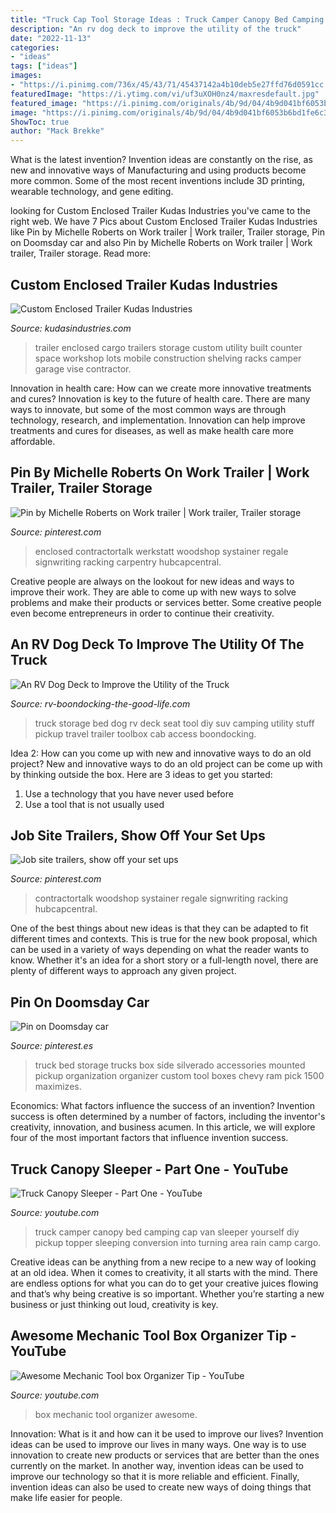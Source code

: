 ```yaml
---
title: "Truck Cap Tool Storage Ideas : Truck Camper Canopy Bed Camping Cap Van Sleeper Yourself Diy Pickup Topper Sleeping Conversion Into Turning Area Rain Camp Cargo"
description: "An rv dog deck to improve the utility of the truck"
date: "2022-11-13"
categories:
- "ideas"
tags: ["ideas"]
images:
- "https://i.pinimg.com/736x/45/43/71/45437142a4b10deb5e27ffd76d0591cc.jpg"
featuredImage: "https://i.ytimg.com/vi/uf3uXOH0nz4/maxresdefault.jpg"
featured_image: "https://i.pinimg.com/originals/4b/9d/04/4b9d041bf6053b6bd1fe6c34e7bcaa05.jpg"
image: "https://i.pinimg.com/originals/4b/9d/04/4b9d041bf6053b6bd1fe6c34e7bcaa05.jpg"
ShowToc: true
author: "Mack Brekke"
---
```



What is the latest invention?
Invention ideas are constantly on the rise, as new and innovative ways of Manufacturing and using products become more common. Some of the most recent inventions include 3D printing, wearable technology, and gene editing.

	

		
looking for Custom Enclosed Trailer Kudas Industries you've came to the right web. We have 7 Pics about Custom Enclosed Trailer Kudas Industries like Pin by Michelle Roberts on Work trailer | Work trailer, Trailer storage, Pin on Doomsday car and also Pin by Michelle Roberts on Work trailer | Work trailer, Trailer storage. Read more:
		
    
## Custom Enclosed Trailer Kudas Industries

<img loading=lazy src="https://www.kudasindustries.com/pics/customization/enclosed-trailer-5-022012.jpg" onerror="this.onerror=null;this.src='https://tse4.mm.bing.net/th?id=OIP.7IOpBlOgCHu6WK_f-dSIHwHaFj&amp;pid=15.1';" alt="Custom Enclosed Trailer Kudas Industries">

_Source: kudasindustries.com_

>trailer enclosed cargo trailers storage custom utility built counter space workshop lots mobile construction shelving racks camper garage vise contractor. 

	

Innovation in health care: How can we create more innovative treatments and cures?
Innovation is key to the future of health care. There are many ways to innovate, but some of the most common ways are through technology, research, and implementation. Innovation can help improve treatments and cures for diseases, as well as make health care more affordable.

    
## Pin By Michelle Roberts On Work Trailer | Work Trailer, Trailer Storage

<img loading=lazy src="https://i.pinimg.com/originals/4b/9d/04/4b9d041bf6053b6bd1fe6c34e7bcaa05.jpg" onerror="this.onerror=null;this.src='https://tse3.mm.bing.net/th?id=OIP.KAVJ4qNm5XH8N-LXVNXOegHaJ4&amp;pid=15.1';" alt="Pin by Michelle Roberts on Work trailer | Work trailer, Trailer storage">

_Source: pinterest.com_

>enclosed contractortalk werkstatt woodshop systainer regale signwriting racking carpentry hubcapcentral. 

	

Creative people are always on the lookout for new ideas and ways to improve their work. They are able to come up with new ways to solve problems and make their products or services better. Some creative people even become entrepreneurs in order to continue their creativity.

    
## An RV Dog Deck To Improve The Utility Of The Truck

<img loading=lazy src="http://www.rv-boondocking-the-good-life.com/images/100_2361.jpg" onerror="this.onerror=null;this.src='https://tse1.mm.bing.net/th?id=OIP.PwKa6XjYVol7SWbu-LiTLQHaLG&amp;pid=15.1';" alt="An RV Dog Deck to Improve the Utility of the Truck">

_Source: rv-boondocking-the-good-life.com_

>truck storage bed dog rv deck seat tool diy suv camping utility stuff pickup travel trailer toolbox cab access boondocking. 

	

Idea 2: How can you come up with new and innovative ways to do an old project?
New and innovative ways to do an old project can be come up with by thinking outside the box. Here are 3 ideas to get you started: 
1. Use a technology that you have never used before 
2. Use a tool that is not usually used 

    
## Job Site Trailers, Show Off Your Set Ups

<img loading=lazy src="https://i.pinimg.com/736x/5e/72/75/5e7275c3c478f5692f59f863f4e86d75.jpg" onerror="this.onerror=null;this.src='https://tse3.mm.bing.net/th?id=OIP.VC6LAdFRyHWYlYbisfF5GAAAAA&amp;pid=15.1';" alt="Job site trailers, show off your set ups">

_Source: pinterest.com_

>contractortalk woodshop systainer regale signwriting racking hubcapcentral. 

	

One of the best things about new ideas is that they can be adapted to fit different times and contexts. This is true for the new book proposal, which can be used in a variety of ways depending on what the reader wants to know. Whether it's an idea for a short story or a full-length novel, there are plenty of different ways to approach any given project.

    
## Pin On Doomsday Car

<img loading=lazy src="https://i.pinimg.com/736x/45/43/71/45437142a4b10deb5e27ffd76d0591cc.jpg" onerror="this.onerror=null;this.src='https://tse4.mm.bing.net/th?id=OIP.0hHFLbeTePJkdKz35tIcKgHaHa&amp;pid=15.1';" alt="Pin on Doomsday car">

_Source: pinterest.es_

>truck bed storage trucks box side silverado accessories mounted pickup organization organizer custom tool boxes chevy ram pick 1500 maximizes. 

	

Economics: What factors influence the success of an invention?
Invention success is often determined by a number of factors, including the inventor's creativity, innovation, and business acumen. In this article, we will explore four of the most important factors that influence invention success.

    
## Truck Canopy Sleeper - Part One - YouTube

<img loading=lazy src="http://i.ytimg.com/vi/dusjvjI6eVk/maxresdefault.jpg" onerror="this.onerror=null;this.src='https://tse2.mm.bing.net/th?id=OIP.nZAbIkPX9ixFHFaVwye08gHaEK&amp;pid=15.1';" alt="Truck Canopy Sleeper - Part One - YouTube">

_Source: youtube.com_

>truck camper canopy bed camping cap van sleeper yourself diy pickup topper sleeping conversion into turning area rain camp cargo. 

	

Creative ideas can be anything from a new recipe to a new way of looking at an old idea. When it comes to creativity, it all starts with the mind. There are endless options for what you can do to get your creative juices flowing and that’s why being creative is so important. Whether you’re starting a new business or just thinking out loud, creativity is key.

    
## Awesome Mechanic Tool Box Organizer Tip - YouTube

<img loading=lazy src="https://i.ytimg.com/vi/uf3uXOH0nz4/maxresdefault.jpg" onerror="this.onerror=null;this.src='https://tse1.mm.bing.net/th?id=OIP.EqVZOPsqW9tFFn_QNrS2vAHaEK&amp;pid=15.1';" alt="Awesome Mechanic Tool box Organizer Tip - YouTube">

_Source: youtube.com_

>box mechanic tool organizer awesome. 

	

Innovation: What is it and how can it be used to improve our lives?
Invention ideas can be used to improve our lives in many ways. One way is to use innovation to create new products or services that are better than the ones currently on the market. In another way, invention ideas can be used to improve our technology so that it is more reliable and efficient. Finally, invention ideas can also be used to create new ways of doing things that make life easier for people.

